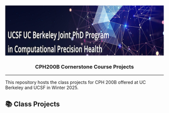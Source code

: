 <p align="center">
  <img width="840" height="160" src="cphbanner.png" />
</p>
<h3 align="center">
    <b> CPH200B Cornerstone Course Projects </b>
</h3>

---------------

This repository hosts the class projects for CPH 200B offered at UC Berkeley and UCSF in Winter 2025. 

## 📚 Class Projects

